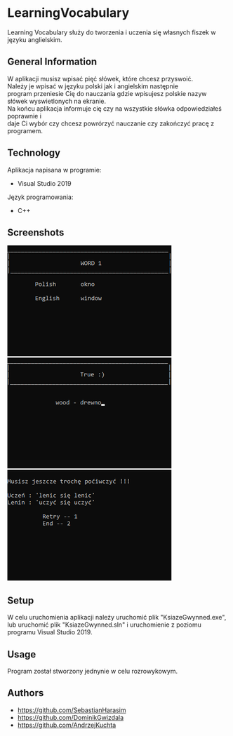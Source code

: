 # LearningVocabulary

Learning Vocabulary służy do tworzenia i uczenia się własnych fiszek w języku anglielskim.


## General Information

W aplikacji musisz wpisać pięć słówek, które chcesz przyswoić.  
Należy je wpisać w języku polski jak i angielskim następnie  
program przeniesie Cię do nauczania gdzie wpisujesz polskie nazyw słówek wyswietlonych na ekranie.  
Na końcu aplikacja informuje cię czy na wszystkie słówka odpowiedziałeś poprawnie i  
daje Ci wybór czy chcesz powrórzyć nauczanie czy zakończyć pracę z programem.

## Technology 
 Aplikacja napisana w programie:
* Visual Studio 2019

 Język programowania:
* C++
## Screenshots
![scr1](screenshots/scr1.png)
![scr2](screenshots/scr2.png)
![scr3](screenshots/scr3.png)

## Setup
 W celu uruchomienia aplikacji należy uruchomić plik "KsiazeGwynned.exe",  
 lub uruchomić plik "KsiazeGwynned.sln" i uruchomienie z poziomu programu Visual Studio 2019.
 
## Usage
 Program został stworzony jednynie w celu rozrowykowym.  
 
## Authors
* https://github.com/SebastianHarasim
* https://github.com/DominikGwizdala
* https://github.com/AndrzejKuchta

